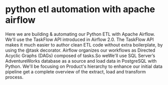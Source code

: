 # python etl automation with apache airflow

Here we are building & automating our Python ETL with Apache Airflow. We'll use the TaskFlow API introduced in Airflow 2.0. The TaskFlow API makes it much easier to author clean ETL code without extra boilerplate, by using the @task decorator. Airflow organizes our workflows as Directed Acyclic Graphs (DAGs) composed of tasks.So weWe'll use SQL Server’s AdventureWorks database as a source and load data in PostgreSQL with Python. We'll be focusing on Product's hierarchy to enhance our initial data pipeline get a complete overview of the extract, load and transform process.
